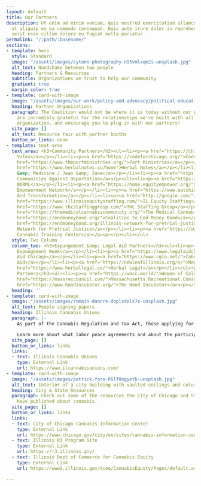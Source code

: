 ```yaml
---
layout: default
title: Our Partners
description: Ut enim ad minim veniam, quis nostrud exercitation ullamco laboris nisi
  ut aliquip ex ea commodo consequat. Duis aute irure dolor in reprehenderit in voluptate
  velit esse cillum dolore eu fugiat nulla pariatur.
permalink: "/:path/:basename/"
sections:
- template: hero
  style: Standard
  image: "/assets/images/cytonn-photography-n95vmlxqm2i-unsplash.jpg"
  alt_text: Handshake between two people
  heading: Partners & Resources
  subtitle: Organizations we trust to help our community
  gradient: true
  margin_color: true
- template: card-with-image
  image: "/assets/images/our-work/policy-and-advocacy/political-education.png"
  heading: Partner Organizations
  paragraph: The Coalition would not be where it is today without our partners. We
    are incredibly grateful for the relationships we’ve built with all of the listed
    organization, and encourage you to plug in with our partners!
  site_page: []
  alt_text: Resource fair with partner booths
  button_or_links: none
- template: text-area
  text_area: <h3>Community Partners</h3><ul><li><p><a href="https://chicagovotes.com/">Chicago
    Votes</a></p></li><li><p><a href="https://codeforchicago.org/">Code for Chicago</a></p></li><li><p><a
    href="https://www.theportministries.org/">Port Ministries</a></p></li><li><p><a
    href="https://www.herbalnotes.co/home">Herbal Notes</a></p></li><li><p><a href="https://www.instagram.com/movementandmedicine420/?hl=en">Movement
    &amp; Medicine / Jean &amp; Jane</a></p></li><li><p><a href="https://www.organizedcommunities.org/">Organized
    Communities Against Deportation</a></p></li><li><p><a href="https://www.chicagonorml.org/">Chicago
    NORML</a></p></li><li><p><a href="https://home.equityempower.org/">Social Equity
    Empowerment Network</a></p></li><li><p><a href="https://www.eatchicago.org/">Equity
    And Transformation</a></p></li><li><p><a href="http://google.com/">PURE Coalition</a></p></li><li><p><a
    href="https://www.illinoisequitystaffing.com/">IL Equity Staffing</a></p></li><li><p><a
    href="https://www.thcstaffinggroup.com/">THC Staffing Group</a></p></li><li><p><a
    href="https://themedicalcannabiscommunity.org/">The Medical Cannabis Community</a></p></li><li><p><a
    href="https://endmoneybond.org/">Coalition to End Money Bond</a></p></li><li><p><a
    href="https://endmoneybond.org/illinois-network-for-pretrial-justice/">Illinois
    Network for Pretrial Justice</a></p></li><li><p><a href="https://www.illinoiscannabistrainingcenter.com/">Illinois
    Cannabis Training Center</a></p><p></p></li></ul>
  style: Two Column
  column_two: <h3>Expungement &amp; Legal Aid Partners</h3><ul><li><p><a href="https://nationalexpungementweek.org/">National
    Expungement Week</a></p></li><li><p><a href="https://www.legalaidchicago.org/">Legal
    Aid Chicago</a></p></li><li><p><a href="https://www.cgla.net/">Cabrini Green Legal
    Aid</a></p></li><li><p><a href="https://newleafillinois.org/s/">New Leaf Illinois</a></p></li><li><p><a
    href="https://www.herballegal.co/">Herbal Legal</a></p></li></ul><p></p><h3>National
    Partners</h3><ul><li><p><a href="https://wocc.world/">Women of Color in Cannabis</a></p></li><li><p><a
    href="https://massreccouncil.com/">Massachusetts Recreational Consumer Council</a></p></li><li><p><a
    href="https://www.hoodincubator.org/">The Hood Incubator</a></p></li></ul><p></p>
  heading: ''
- template: card-with-image
  image: "/assets/images/romain-dancre-doplsdelx7e-unsplash.jpg"
  alt_text: People signing papers
  heading: Illinois Cannabis Unions
  paragraph: |-
    As part of the Cannabis Regulation and Tax Act, those applying for cannabis business licenses from the State can earn additional points towards their license by signing a labor peace agreement.

    Learn more about what labor peace agreements and about the participating unions here: https://www.ilcannabisunions.com/
  site_page: []
  button_or_links: links
  links:
  - text: Illinois Cannabis Unions
    type: External Link
    url: https://www.ilcannabisunions.com/
- template: card-with-image
  image: "/assets/images/patrick-fore-h5lf0ngyetk-unsplash.jpg"
  alt_text: Interior of a city building with vaulted ceilings and columns
  heading: City & State Resources
  paragraph: Check out some of the resources the City of Chicago and State of Illinois
    have published about cannabis.
  site_page: []
  button_or_links: links
  links:
  - text: City of Chicago Cannabis Information Center
    type: External Link
    url: https://www.chicago.gov/city/en/sites/cannabis-information-center/home.html
  - text: Illinois R3 Program Site
    type: External Link
    url: https://r3.illinois.gov/
  - text: Illinois Dept of Commerce for Cannabis Equity
    type: External Link
    url: https://www2.illinois.gov/dceo/CannabisEquity/Pages/default.aspx

---
```

